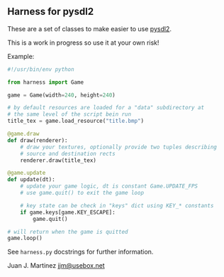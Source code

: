 Harness for pysdl2
------------------

These are a set of classes to make easier to use [pysdl2](https://pysdl2.readthedocs.org).

This is a work in progress so use it at your own risk!

Example:

```python
#!/usr/bin/env python

from harness import Game

game = Game(width=240, height=240)

# by default resources are loaded for a "data" subdirectory at
# the same level of the script bein run
title_tex = game.load_resource("title.bmp")

@game.draw
def draw(renderer):
	# draw your textures, optionally provide two tuples describing
	# source and destination rects
	renderer.draw(title_tex)

@game.update
def update(dt):
	# update your game logic, dt is constant Game.UPDATE_FPS
	# use game.quit() to exit the game loop

	# key state can be check in "keys" dict using KEY_* constants
	if game.keys[game.KEY_ESCAPE]:
		game.quit()

# will return when the game is quitted
game.loop()
```
See `harness.py` docstrings for further information.

Juan J. Martinez <jjm@usebox.net>

